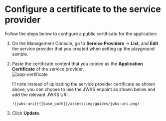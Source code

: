 # Configure a certificate to the service provider


Follow the steps below to configure a public certificate for the application:  

1.  On the Management Console, go to **Service Providers** -\>
    **List**, and **Edit** the service provider that you created
    when setting up the playground sample.
2.  Paste the certificate content that you copied as the
    **Application Certificate** of the service provider.  
    ![app-certificate]({{base_path}}/assets/img/guides/app-certificate.png)
    
    !!! note
        Instead of uploading the service provider certificate as shown
        above, you can choose to use the JWKS enpoint as shown below and
        add the relevant JWKS URI.

        ![jwks-uri]({{base_path}}/assets/img/guides/jwks-uri.png)

3.  Click **Update**.



  

  